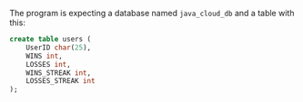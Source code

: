 The program is expecting a database named `java_cloud_db` and a table with this:


```sql
create table users (
    UserID char(25),
    WINS int,
    LOSSES int,
    WINS_STREAK int,
    LOSSES_STREAK int
);
```

